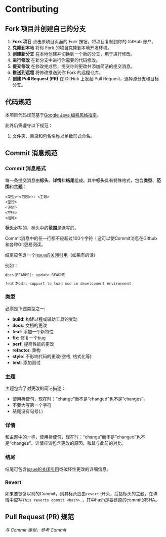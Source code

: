# Contributing

## Fork 项目并创建自己的分支

1. **Fork 项目**
点击原项目页面的 Fork 按钮，将项目复制到你的 GitHub 账户。
2. **克隆到本地**
将你 Fork 的项目克隆到本地开发环境。
3. **创建新分支**
在本地创建并切换到一个新的分支，用于进行修改。
4. **进行修改**
在新分支中进行你需要的代码修改。
5. **提交修改**
在修改完成后，提交你的更改并添加简洁的提交消息。
6. **推送到远程**
将修改推送到你 Fork 的远程仓库。
7. **创建 Pull Request (PR)**
在 GitHub 上发起 Pull Request，选择源分支和目标分支。


## 代码规范
本项目代码规范基于[Google Java 编程风格指南](http://hawstein.com/2014/01/20/google-java-style/)。

此外仍需遵守以下规范：
<!-- 1. 对于文件路径，**谨慎**使用`File`，应使用`Path`或`URL`。
2. 当方法参数可能为`null`时，应添加`@javax.annotation.Nullable`注解。
3. 当方法返回值可能为`null`时，应使用`Optional`作为返回值。
4. 当方法参数、返回值不可能为`null`时，应添加`@javax.annotation.Nonnull`，并使用`Validate.notNull()`检查参数值。
5. 任何确认为线程安全的类或认为必须为线程安全的类需注解为`@ThreadSafe`。
6. 当方法使用JOML库的向量或矩阵类时，除非需要修改传入参数，否则应当使用其接口（即后带c的类型，如`Vector3fc`，`Matrix4fc`）作为传入类型。 -->
1. 文件夹、目录和包名名称以单数形式命名。
<!-- 8. 在**串行**的场景下迭代时，**谨慎**使用Stream-API。 -->

## Commit 消息规范

### Commit 消息格式
每一条提交消息由**标头**、**详情**和**结尾**组成。其中**标头**具有特殊格式，包含**类型**、**范围**和**主题**：
```
<类型>(<范围>): <主题>
<空行>
<详情>
<空行>
<结尾>
```
**标头**必写的，标头中的**范围**是选写的。

Commit消息中的任一行都不应超过100个字符！这可以使Commit消息在Github和各种Git更易阅读。

结尾应包含一个[issue的关闭引用](https://help.github.com/en/articles/closing-issues-using-keywords)（如果有的话）

例如：
```
docs(README): update README
```
```
feat(Mod): support to load mod in development environment
```

### 类型
必须是下述类型之一:
- **build**: 构建过程或辅助工具的变动
- **docs**: 文档的更改
- **feat**: 添加一个新特性
- **fix**: 修复一个bug
- **perf**: 提高性能的更改
- **refactor**: 重构
- **style**: 不影响代码的更改(空格, 格式化等)
- **test**: 添加测试

### 主题
主题包含了对更改的简洁描述：
- 使用祈使句，现在时：“change”而不是“changed”也不是“changes”。
- 不要大写第一个字符
- 结尾没有句号(.)

### 详情
和主题中的一样，使用祈使句，现在时：“change”而不是“changed”也不是“changes”。详情应该包含更改的原因，和其与此前的对比。

### 结尾
结尾可包含[issue的关闭引用](https://help.github.com/en/articles/closing-issues-using-keywords)或破坏性更改的详细信息。

### Revert
如果要恢复以前的Commit，则其标头应由`revert:`开头，后接标头的主题。在详情中应写`This reverts commit <hash>.`，其中hash是要还原的commit的SHA。

## Pull Request (PR) 规范

_与 Commit 类似，参考 Commit_
